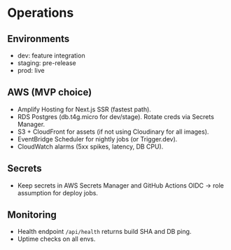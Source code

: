 # Operations

## Environments
- dev: feature integration
- staging: pre-release
- prod: live

## AWS (MVP choice)
- Amplify Hosting for Next.js SSR (fastest path).
- RDS Postgres (db.t4g.micro for dev/stage). Rotate creds via Secrets Manager.
- S3 + CloudFront for assets (if not using Cloudinary for all images).
- EventBridge Scheduler for nightly jobs (or Trigger.dev).
- CloudWatch alarms (5xx spikes, latency, DB CPU).

## Secrets
- Keep secrets in AWS Secrets Manager and GitHub Actions OIDC → role assumption for deploy jobs.

## Monitoring
- Health endpoint `/api/health` returns build SHA and DB ping.
- Uptime checks on all envs.
